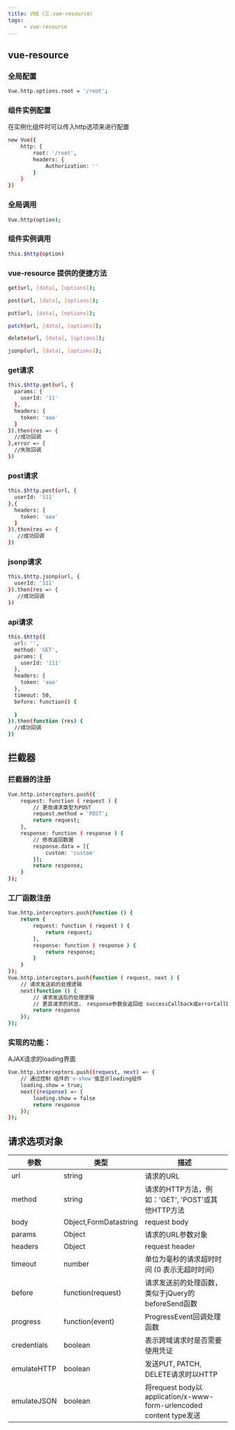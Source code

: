 ```yaml
---
title: VUE（三.vue-resource）
tags:
     - vue-resource
---
```


## vue-resource
### 全局配置
``` bash
Vue.http.options.root = '/root';
```
### 组件实例配置
在实例化组件时可以传入http选项来进行配置
``` bash
new Vue({
    http: {
        root: '/root',
        headers: {
            Authorization: ''
        }
    }
})
```
<!--more-->
### 全局调用
``` bash
Vue.http(option);
```
### 组件实例调用
``` bash
this.$http(option)
```
### vue-resource 提供的便捷方法
``` bash
get(url, [data], [options]);

post(url, [data], [options]);

put(url, [data], [options]);

patch(url, [data], [options]);

delete(url, [data], [options]);

jsonp(url, [data], [options]);
```

### get请求
``` bash
this.$http.get(url, {
  params: {
    userId: '11'
  },
  headers: {
    token: 'aaa'
  }
}).then(res => {
  //成功回调
},error => {
  //失败回调
})
```
### post请求
``` bash
this.$http.post(url, {
  userId: '111'
},{
  headers: {
    token: 'aaa'
  }
}).then(res => {
   //成功回调
})
```
### jsonp请求
``` bash
this.$http.jsonp(url, {
  userId: '111'
}).then(res => {
   //成功回调
})
```
### api请求
``` bash
this.$http({
  url: '',
  method: 'GET',
  params: {
    userId: '111'
  },
  headers: {
    token: 'aaa'
  },
  timeout: 50,
  before: function() {
    
  }
}).then(function (res) {
  //成功回调
})
```
## 拦截器
### 拦截器的注册
``` bash
Vue.http.interceptors.push({
    request: function ( request ) {
        // 更改请求类型为POST
        request.method = 'POST';
        return request;
    },
    response: function ( response ) {
        // 修改返回数据
        response.data = [{
            custom: 'custom'
        }];
        return response;
    }
});
```
### 工厂函数注册
``` bash
Vue.http.interceptors.push(function () {
    return {
        request: function ( request ) {
            return request;
        },
        response: function ( response ) {
            return response;
        }
    }
});
Vue.http.interceptors.push(function ( request, next ) {
    // 请求发送前的处理逻辑
    next(function () {    
        // 请求发送后的处理逻辑
        // 更具请求的状态， response参数会返回给 successCallback或errorCallback
        return response
    });    
});
```
### 实现的功能：
AJAX请求的loading界面
``` bash
Vue.http.interceptors.push((request, next) => {
    // 通过控制 组件的'v-show'值显示loading组件
    loading.show = true;
    next((response) => {
        loading.show = false
        return response
    });
});
```
## 请求选项对象
| 参数          | 类型                    | 描述                                       |
| ----------- | --------------------- | ---------------------------------------- |
| url         | string                | 请求的URL                                   |
| method      | string                | 请求的HTTP方法，例如：'GET', 'POST'或其他HTTP方法      |
| body        | Object,FormDatastring | request body                             |
| params      | Object                | 请求的URL参数对象                               |
| headers     | Object                | request header                           |
| timeout     | number                | 单位为毫秒的请求超时时间 (0 表示无超时时间)                 |
| before      | function(request)     | 请求发送前的处理函数，类似于jQuery的beforeSend函数        |
| progress    | function(event)       | ProgressEvent回调处理函数                      |
| credentials | boolean               | 表示跨域请求时是否需要使用凭证                          |
| emulateHTTP | boolean               | 发送PUT, PATCH, DELETE请求时以HTTP             |
| emulateJSON | boolean               | 将request body以application/x-www-form-urlencoded content type发送 |